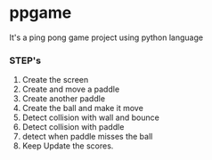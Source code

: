 # ppgame
It's a ping pong game project using python language


### STEP's

1. Create the screen
2. Create and move a paddle
3. Create another paddle
4. Create the ball and make it move
5. Detect collision with wall and bounce
6. Detect collision with paddle
7. detect when paddle misses the ball
8. Keep Update the scores.